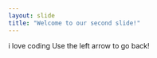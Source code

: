 ```yaml
---
layout: slide
title: "Welcome to our second slide!"
---
```

i love coding
Use the left arrow to go back!
